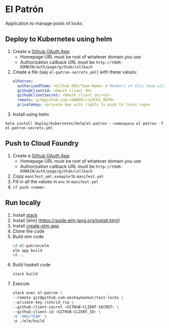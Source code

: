 # El Patrón

Application to manage pools of locks 

## Deploy to Kubernetes using helm

1. Create a [Github OAuth App](https://developer.github.com/apps/building-oauth-apps/creating-an-oauth-app/):
    - Homepage URL must be root of whatever domain you use
    - Authorization callback URL must be `http://YOUR-DOMAIN/auth/page/github/callback`
1. Create a file (say `el-patron-secrets.yml`) with these values:
    ```yaml
    elPatron:
      authorizedTeam: <Github ORG/Team Name> # Members of this team will have access to El Patrón
      githubClientId: <OAuth client ID>
      githubClientSecret: <OAuth client secret>
      remote: git@github.com:<OWNER>/<LOCKS_REPO>
      privateKey: <private key with rights to push to locks repo>
    ```
1. Install using helm
```
helm install deploy/kubernetes/helm/el-patron --namespace el-patron -f el-patron-secrets.yml
```

## Push to Cloud Foundry

1. Create a [Github OAuth App](https://developer.github.com/apps/building-oauth-apps/creating-an-oauth-app/):
    - Homepage URL must be root of whatever domain you use
    - Authorization callback URL must be `http://YOUR-DOMAIN/auth/page/github/callback`
1. Copy `manifest.yml.exmaple` to `manifest.yml`
1. Fill in all the values in `env` in `manifest.yml`
1. `cf push <name>`

## Run locally

1. Install [stack](https://docs.haskellstack.org/en/stable/README/#how-to-install)
1. Install [elm] (https://guide.elm-lang.org/install.html)
1. Install [create-elm-app](https://github.com/halfzebra/create-elm-app)
1. Clone the code
1. Build elm code
   ```bash
   cd el-patron/elm
   elm app build
   cd ..
   ```
1. Build haskell code
   ```bash
   stack build
   ```
1. Execute
   ```bash
   stack exec el-patron \
   --remote git@github.com:akshaymankar/test-locks \
   --private-key /ssh/id_rsa \
   --github-client-secret <GITHUB-CLIENT-SECRET> \
   --github-client-id <GITHUB-CLIENT_ID> \
   -t 'ORG/TEAM' \
   -e ./elm/build
   ```
